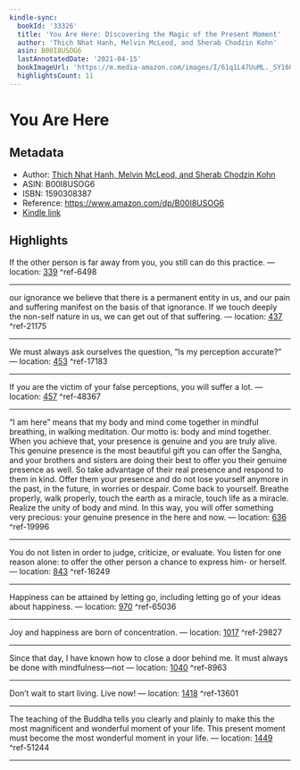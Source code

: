 ```yaml
---
kindle-sync:
  bookId: '33326'
  title: 'You Are Here: Discovering the Magic of the Present Moment'
  author: 'Thich Nhat Hanh, Melvin McLeod, and Sherab Chodzin Kohn'
  asin: B00I8USOG6
  lastAnnotatedDate: '2021-04-15'
  bookImageUrl: 'https://m.media-amazon.com/images/I/61q1L47UuML._SY160.jpg'
  highlightsCount: 11
---
```

# You Are Here
## Metadata
* Author: [Thich Nhat Hanh, Melvin McLeod, and Sherab Chodzin Kohn](https://www.amazon.com/Thich-Nhat-Hanh/e/B000AP5YRY/ref=dp_byline_cont_ebooks_1)
* ASIN: B00I8USOG6
* ISBN: 1590308387
* Reference: https://www.amazon.com/dp/B00I8USOG6
* [Kindle link](kindle://book?action=open&asin=B00I8USOG6)

## Highlights
If the other person is far away from you, you still can do this practice. — location: [339](kindle://book?action=open&asin=B00I8USOG6&location=339) ^ref-6498

---
our ignorance we believe that there is a permanent entity in us, and our pain and suffering manifest on the basis of that ignorance. If we touch deeply the non-self nature in us, we can get out of that suffering. — location: [437](kindle://book?action=open&asin=B00I8USOG6&location=437) ^ref-21175

---
We must always ask ourselves the question, “Is my perception accurate?” — location: [453](kindle://book?action=open&asin=B00I8USOG6&location=453) ^ref-17183

---
If you are the victim of your false perceptions, you will suffer a lot. — location: [457](kindle://book?action=open&asin=B00I8USOG6&location=457) ^ref-48367

---
“I am here” means that my body and mind come together in mindful breathing, in walking meditation. Our motto is: body and mind together. When you achieve that, your presence is genuine and you are truly alive. This genuine presence is the most beautiful gift you can offer the Sangha, and your brothers and sisters are doing their best to offer you their genuine presence as well. So take advantage of their real presence and respond to them in kind. Offer them your presence and do not lose yourself anymore in the past, in the future, in worries or despair. Come back to yourself. Breathe properly, walk properly, touch the earth as a miracle, touch life as a miracle. Realize the unity of body and mind. In this way, you will offer something very precious: your genuine presence in the here and now. — location: [636](kindle://book?action=open&asin=B00I8USOG6&location=636) ^ref-19996

---
You do not listen in order to judge, criticize, or evaluate. You listen for one reason alone: to offer the other person a chance to express him- or herself. — location: [843](kindle://book?action=open&asin=B00I8USOG6&location=843) ^ref-16249

---
Happiness can be attained by letting go, including letting go of your ideas about happiness. — location: [970](kindle://book?action=open&asin=B00I8USOG6&location=970) ^ref-65036

---
Joy and happiness are born of concentration. — location: [1017](kindle://book?action=open&asin=B00I8USOG6&location=1017) ^ref-29827

---
Since that day, I have known how to close a door behind me. It must always be done with mindfulness—not — location: [1040](kindle://book?action=open&asin=B00I8USOG6&location=1040) ^ref-8963

---
Don’t wait to start living. Live now! — location: [1418](kindle://book?action=open&asin=B00I8USOG6&location=1418) ^ref-13601

---
The teaching of the Buddha tells you clearly and plainly to make this the most magnificent and wonderful moment of your life. This present moment must become the most wonderful moment in your life. — location: [1449](kindle://book?action=open&asin=B00I8USOG6&location=1449) ^ref-51244

---
